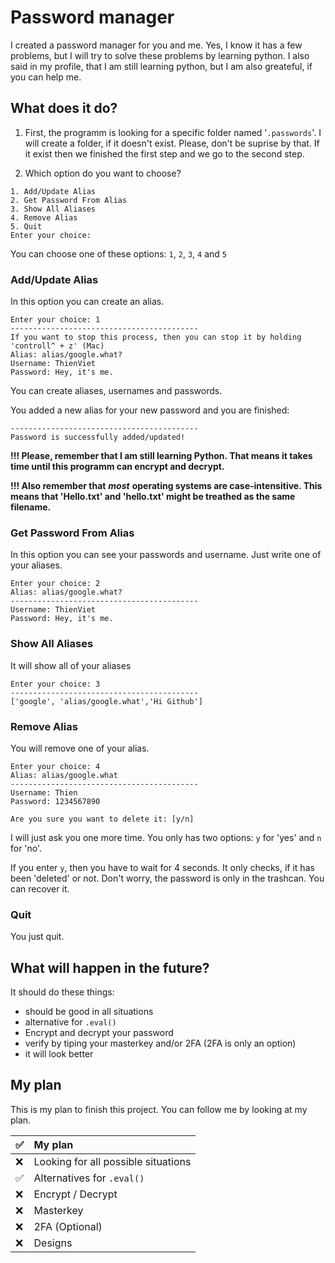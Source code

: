 # **Password manager**
I created a password manager for you and me. Yes, I know it has a few problems, but I will try to solve these problems by learning python. I also said in my profile, that I am still learning python, but I am also greateful, if you can help me.

## **What does it do?**
1. First, the programm is looking for a specific folder named '`.passwords`'. I will create a folder, if it doesn't exist. Please, don't be suprise by that. If it exist then we finished the first step and we go to the second step.

2. Which option do you want to choose?
```
1. Add/Update Alias
2. Get Password From Alias
3. Show All Aliases
4. Remove Alias
5. Quit
Enter your choice:
```
You can choose one of these options: `1`, `2`, `3`, `4` and `5`

### **Add/Update Alias**
In this option you can create an alias.
```
Enter your choice: 1
------------------------------------------
If you want to stop this process, then you can stop it by holding 'controll^ + z' (Mac)
Alias: alias/google.what?
Username: ThienViet
Password: Hey, it's me.
```
You can create aliases, usernames and passwords. 


You added a new alias for your new password and you are finished:
```
------------------------------------------
Password is successfully added/updated!
```
**!!! Please, remember that I am still learning Python. That means it takes time until this programm can encrypt and decrypt.**

**!!! Also remember that** ***most*** **operating systems are case-intensitive. This means that 'Hello.txt' and 'hello.txt' might be treathed as the same filename.**
### **Get Password From Alias**
In this option you can see your passwords and username. Just write one of your aliases.
```
Enter your choice: 2
Alias: alias/google.what?
------------------------------------------
Username: ThienViet
Password: Hey, it's me.
```
### **Show All Aliases**
It will show all of your aliases
```
Enter your choice: 3
------------------------------------------
['google', 'alias/google.what','Hi Github']
```
### **Remove Alias**
You will remove one of your alias.
```
Enter your choice: 4
Alias: alias/google.what
------------------------------------------
Username: Thien
Password: 1234567890

Are you sure you want to delete it: [y/n]
```
I will just ask you one more time.
You only has two options: `y` for 'yes' and `n` for 'no'.

If you enter `y`, then you have to wait for 4 seconds. It only checks, if it has been 'deleted' or not.
Don't worry, the password is only in the trashcan. You can recover it.

### **Quit**
You just quit.

## **What will happen in the future?**
It should do these things:
* should be good in all situations
* alternative for `.eval()`
* Encrypt and decrypt your password
* verify by tiping your masterkey and/or 2FA (2FA is only an option)
* it will look better

## **My plan**
This is my plan to finish this project. You can follow me by looking at my plan.

✅ | My plan
:-- | :--
❌ | Looking for all possible situations
✅ | Alternatives for `.eval()`
❌ | Encrypt / Decrypt
❌ | Masterkey
❌ | 2FA (Optional)
❌ | Designs
